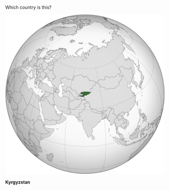 Which country is this?

![Map of a country](images/Kyrgyzstan_(orthographic_projection).svg)
<!--question-->
**Kyrgyzstan**